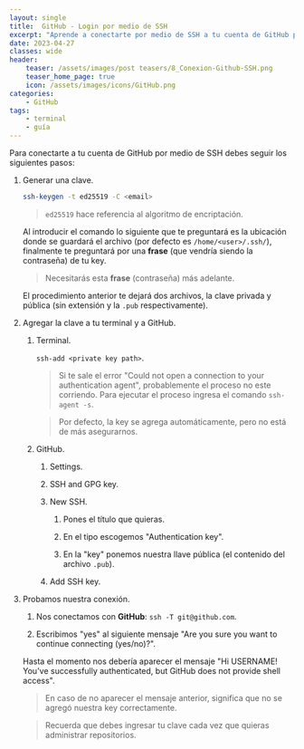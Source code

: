 ```yaml
---
layout: single
title:  GitHub - Login por medio de SSH
excerpt: "Aprende a conectarte por medio de SSH a tu cuenta de GitHub para administrar tus repositorios."
date: 2023-04-27
classes: wide
header:
    teaser: /assets/images/post teasers/8_Conexion-Github-SSH.png
    teaser_home_page: true
    icon: /assets/images/icons/GitHub.png
categories:
    - GitHub
tags:
    - terminal
    - guía
---
```


Para conectarte a tu cuenta de GitHub por medio de SSH debes seguir los siguientes pasos:

1. Generar una clave.

	```BASH
	ssh-keygen -t ed25519 -C <email>
	```

	> `ed25519` hace referencia al algoritmo de encriptación.

	Al introducir el comando lo siguiente que te preguntará es la ubicación donde se guardará el archivo (por defecto es `/home/<user>/.ssh/`), finalmente te preguntará por una **frase** (que vendría siendo la contraseña) de tu key.

	> Necesitarás esta **frase** (contraseña) más adelante.

	El procedimiento anterior te dejará dos archivos, la clave privada y pública (sin extensión y la `.pub` respectivamente).

2. Agregar la clave a tu terminal y a GitHub.

	1. Terminal.

		`ssh-add <private key path>`.

		> Si te sale el error "Could not open a connection to your authentication agent", probablemente el proceso no este corriendo. Para ejecutar el proceso ingresa el comando `ssh-agent -s`.

		> Por defecto, la key se agrega automáticamente, pero no está de más asegurarnos.

	2. GitHub.

		1. Settings.

		2. SSH and GPG key.

		3. New SSH.

			1. Pones el título que quieras.

			2. En el tipo escogemos "Authentication key".

			3. En la "key" ponemos nuestra llave pública (el contenido del archivo `.pub`).

		4. Add SSH key.

3. Probamos nuestra conexión.

	1. Nos conectamos con **GitHub**: `ssh -T git@github.com`.

	2. Escribimos "yes" al siguiente mensaje "Are you sure you want to continue connecting (yes/no)?".

	Hasta el momento nos debería aparecer el mensaje "Hi USERNAME! You've successfully authenticated, but GitHub does not provide shell access".

	> En caso de no aparecer el mensaje anterior, significa que no se agregó nuestra key correctamente.

	> Recuerda que debes ingresar tu clave cada vez que quieras administrar repositorios.
